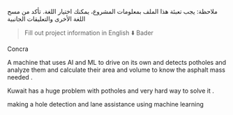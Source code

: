 
ملاحظة: يجب تعبئة هذا الملف بمعلومات المشروع، يمكنك اختيار اللغة. تأكد من مسح اللغة الأخرى والتعليقات الجانبية 


</div>

> Fill out project information in English ⬇️
Bader


Concra

A machine that uses AI and ML to drive on its own and detects potholes and analyze them and calculate their area and volume to know the asphalt mass needed .

Kuwait has a huge problem with potholes and very hard way to solve it .


making a hole detection and lane assistance using machine learning 


